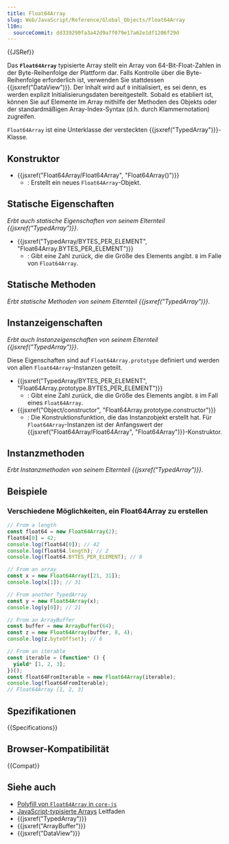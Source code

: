 ```yaml
---
title: Float64Array
slug: Web/JavaScript/Reference/Global_Objects/Float64Array
l10n:
  sourceCommit: dd339290fa3a42d9a7f079e17a62e1df1206f29d
---
```


{{JSRef}}

Das **`Float64Array`** typisierte Array stellt ein Array von 64-Bit-Float-Zahlen in der Byte-Reihenfolge der Plattform dar. Falls Kontrolle über die Byte-Reihenfolge erforderlich ist, verwenden Sie stattdessen {{jsxref("DataView")}}. Der Inhalt wird auf `0` initialisiert, es sei denn, es werden explizit Initialisierungsdaten bereitgestellt. Sobald es etabliert ist, können Sie auf Elemente im Array mithilfe der Methoden des Objekts oder der standardmäßigen Array-Index-Syntax (d.h. durch Klammernotation) zugreifen.

`Float64Array` ist eine Unterklasse der versteckten {{jsxref("TypedArray")}}-Klasse.

## Konstruktor

- {{jsxref("Float64Array/Float64Array", "Float64Array()")}}
  - : Erstellt ein neues `Float64Array`-Objekt.

## Statische Eigenschaften

_Erbt auch statische Eigenschaften von seinem Elternteil {{jsxref("TypedArray")}}_.

- {{jsxref("TypedArray/BYTES_PER_ELEMENT", "Float64Array.BYTES_PER_ELEMENT")}}
  - : Gibt eine Zahl zurück, die die Größe des Elements angibt. `8` im Falle von `Float64Array`.

## Statische Methoden

_Erbt statische Methoden von seinem Elternteil {{jsxref("TypedArray")}}_.

## Instanzeigenschaften

_Erbt auch Instanzeigenschaften von seinem Elternteil {{jsxref("TypedArray")}}_.

Diese Eigenschaften sind auf `Float64Array.prototype` definiert und werden von allen `Float64Array`-Instanzen geteilt.

- {{jsxref("TypedArray/BYTES_PER_ELEMENT", "Float64Array.prototype.BYTES_PER_ELEMENT")}}
  - : Gibt eine Zahl zurück, die die Größe des Elements angibt. `8` im Fall eines `Float64Array`.
- {{jsxref("Object/constructor", "Float64Array.prototype.constructor")}}
  - : Die Konstruktionsfunktion, die das Instanzobjekt erstellt hat. Für `Float64Array`-Instanzen ist der Anfangswert der {{jsxref("Float64Array/Float64Array", "Float64Array")}}-Konstruktor.

## Instanzmethoden

_Erbt Instanzmethoden von seinem Elternteil {{jsxref("TypedArray")}}_.

## Beispiele

### Verschiedene Möglichkeiten, ein Float64Array zu erstellen

```js
// From a length
const float64 = new Float64Array(2);
float64[0] = 42;
console.log(float64[0]); // 42
console.log(float64.length); // 2
console.log(float64.BYTES_PER_ELEMENT); // 8

// From an array
const x = new Float64Array([21, 31]);
console.log(x[1]); // 31

// From another TypedArray
const y = new Float64Array(x);
console.log(y[0]); // 21

// From an ArrayBuffer
const buffer = new ArrayBuffer(64);
const z = new Float64Array(buffer, 8, 4);
console.log(z.byteOffset); // 8

// From an iterable
const iterable = (function* () {
  yield* [1, 2, 3];
})();
const float64FromIterable = new Float64Array(iterable);
console.log(float64FromIterable);
// Float64Array [1, 2, 3]
```

## Spezifikationen

{{Specifications}}

## Browser-Kompatibilität

{{Compat}}

## Siehe auch

- [Polyfill von `Float64Array` in `core-js`](https://github.com/zloirock/core-js#ecmascript-typed-arrays)
- [JavaScript-typisierte Arrays](/de/docs/Web/JavaScript/Guide/Typed_arrays) Leitfaden
- {{jsxref("TypedArray")}}
- {{jsxref("ArrayBuffer")}}
- {{jsxref("DataView")}}
